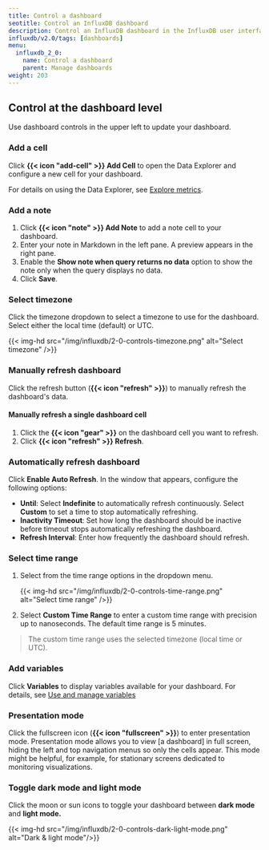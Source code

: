 ```yaml
---
title: Control a dashboard
seotitle: Control an InfluxDB dashboard
description: Control an InfluxDB dashboard in the InfluxDB user interface (UI).
influxdb/v2.0/tags: [dashboards]
menu:
  influxdb_2_0:
    name: Control a dashboard
    parent: Manage dashboards
weight: 203
---
```


## Control at the dashboard level

Use dashboard controls in the upper left to update your dashboard.

### Add a cell

Click **{{< icon "add-cell" >}} Add Cell** to open the Data Explorer and configure a new cell for your dashboard.

For details on using the Data Explorer, see [Explore metrics](/influxdb/v2.0/visualize-data/explore-metrics/).

### Add a note

1. Click **{{< icon "note" >}} Add Note** to add a note cell to your dashboard.
2. Enter your note in Markdown in the left pane. A preview appears in the right pane.
3. Enable the **Show note when query returns no data** option to show the note only when the query displays no data.
4. Click **Save**.

### Select timezone

Click the timezone dropdown to select a timezone to use for the dashboard. Select either the local time (default) or UTC.

{{< img-hd src="/img/influxdb/2-0-controls-timezone.png" alt="Select timezone" />}}

### Manually refresh dashboard

Click the refresh button (**{{< icon "refresh" >}}**) to manually refresh the dashboard's data.

#### Manually refresh a single dashboard cell

1. Click the **{{< icon "gear" >}}** on the dashboard cell you want to refresh.
2. Click **{{< icon "refresh" >}} Refresh**.

### Automatically refresh dashboard

Click **Enable Auto Refresh**. In the window that appears, configure the following options:
  - **Until**: Select **Indefinite** to automatically refresh continuously. Select **Custom** to set a time to stop automatically refreshing.
  - **Inactivity Timeout**: Set how long the dashboard should be inactive before timeout stops automatically refreshing the dashboard.
  - **Refresh Interval**: Enter how frequently the dashboard should refresh.


### Select time range

1. Select from the time range options in the dropdown menu.

    {{< img-hd src="/img/influxdb/2-0-controls-time-range.png" alt="Select time range" />}}

2. Select **Custom Time Range** to enter a custom time range with precision up to nanoseconds.
The default time range is 5 minutes.

  > The custom time range uses the selected timezone (local time or UTC).

### Add variables

Click **Variables** to display variables available for your dashboard. For details, see [Use and manage variables](/influxdb/v2.0/visualize-data/variables/)

### Presentation mode

Click the fullscreen icon (**{{< icon "fullscreen" >}}**) to enter presentation mode. Presentation mode allows you to view [a dashboard] in full screen, hiding the left and top navigation menus so only the cells appear. This mode might be helpful, for example, for stationary screens dedicated to monitoring visualizations.

### Toggle dark mode and light mode
Click the moon or sun icons to toggle your dashboard between **dark mode** and **light mode.**

{{< img-hd src="/img/influxdb/2-0-controls-dark-light-mode.png" alt="Dark & light mode"/>}}
